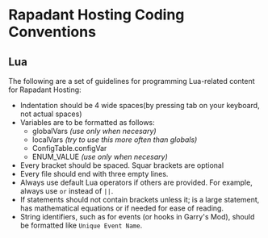 # Rapadant Hosting Coding Conventions

## Lua

The following are a set of guidelines for programming Lua-related content for Rapadant Hosting:

- Indentation should be 4 wide spaces(by pressing tab on your keyboard, not actual spaces)
- Variables are to be formatted as follows:
  - globalVars *(use only when necesary)*
  - localVars *(try to use this more often than globals)*
  - ConfigTable.configVar
  - ENUM_VALUE *(use only when necesary)*
- Every bracket should be spaced. Squar brackets are optional
- Every file should end with three empty lines.
- Always use default Lua operators if others are provided. For example, always use `or` instead of `||`.
- If statements should not contain brackets unless it; is a large statement, has mathematical equations or if needed for ease of reading.
- String identifiers, such as for events (or hooks in Garry's Mod), should be formatted like `Unique Event Name`.


